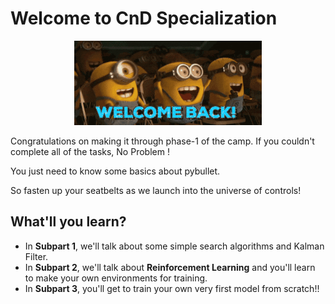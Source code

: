 # Welcome to CnD Specialization
<p align = "center">
<img width = "300" height = "" src = "giphy.gif">
</p>

Congratulations on making it through phase-1 of the camp. If you couldn't complete all of the tasks, No Problem !

You just need to know some basics about pybullet.

So fasten up your seatbelts as we launch into the universe of controls!

## What'll you learn?
* In **Subpart 1**, we'll talk about some simple search algorithms and Kalman Filter.
* In **Subpart 2**, we'll talk about **Reinforcement Learning** and you'll learn to make your own environments for training.
* In **Subpart 3**, you'll get to train your own very first model from scratch!!

